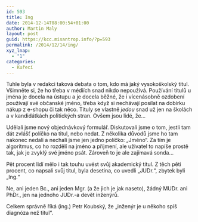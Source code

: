 ```yaml
---
id: 593
title: Ing
date: 2014-12-14T08:00:54+01:00
author: Martin Maly
layout: post
guid: https://kcc.misantrop.info/?p=593
permalink: /2014/12/14/ing/
xyz_lnap:
  - "1"
categories:
  - Kuřecí
---
```

Tuhle byla v redakci taková debata o tom, kdo má jaký vysokoškolský titul. Všimněte si, že ho třeba v médiích snad nikdo nepoužívá. Používání titulů u jména je docela na ústupu a je docela běžné, že i vícenásobně ozdobení používají své občanské jméno, třeba když si nechávají posílat na dobírku nákup z e-shopu či tak něco. Tituly se vlastně _jedou_ snad už jen na školách a v kandidátkách politických stran. Ovšem jsou lidé, že&#8230;

Udělali jsme nový objednávkový formulář. Diskutovali jsme o tom, jestli tam dát zvlášť políčko na titul, nebo nedat. Z několika důvodů jsme ho tam nakonec nedali a nechali jsme jen jedno políčko: &#8222;Jméno&#8220;. Za tím je algoritmus, co ho rozdělí na jméno a příjmení, ale uživatel to napíše prostě tak, jak je zvyklý své jméno psát. Zároveň to je ale zajímavá sonda&#8230;

Pět procent lidí mělo i tak touhu uvést svůj akademický titul. Z těch pěti procent, co napsali svůj titul, byla desetina, co uvedli &#8222;JUDr.&#8220;, zbytek byli &#8222;Ing.&#8220;

Ne, ani jeden Bc., ani jeden Mgr. (a že jich je jak naseto), žádný MUDr. ani PhDr., jen na jednoho JUDr.-a devět inženýrů.

Celkem správně říká (ing.) Petr Koubský, že &#8222;inženýr je u někoho spíš diagnóza než titul&#8220;.